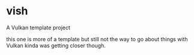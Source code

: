 # vish

A Vulkan template project

this one is more of a template but still not the way to go about things with Vulkan kinda was getting closer though.

